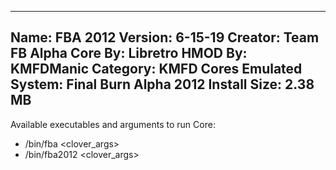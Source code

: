 -----------------------
Name: FBA 2012
Version: 6-15-19
Creator: Team FB Alpha
Core By: Libretro
HMOD By: KMFDManic
Category: KMFD Cores
Emulated System: Final Burn Alpha 2012
Install Size: 2.38 MB
-----------------------
Available executables and arguments to run Core:
- /bin/fba <rom> <clover_args>
- /bin/fba2012 <rom> <clover_args>
